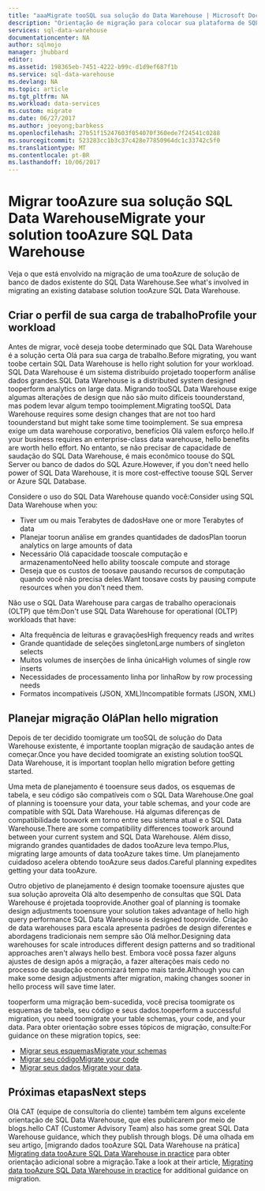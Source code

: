 ```yaml
---
title: "aaaMigrate tooSQL sua solução do Data Warehouse | Microsoft Docs"
description: "Orientação de migração para colocar sua plataforma de SQL Data Warehouse tooAzure solução."
services: sql-data-warehouse
documentationcenter: NA
author: sqlmojo
manager: jhubbard
editor: 
ms.assetid: 198365eb-7451-4222-b99c-d1d9ef687f1b
ms.service: sql-data-warehouse
ms.devlang: NA
ms.topic: article
ms.tgt_pltfrm: NA
ms.workload: data-services
ms.custom: migrate
ms.date: 06/27/2017
ms.author: joeyong;barbkess
ms.openlocfilehash: 27b51f15247603f054070f360ede7f24541c0288
ms.sourcegitcommit: 523283cc1b3c37c428e77850964dc1c33742c5f0
ms.translationtype: MT
ms.contentlocale: pt-BR
ms.lasthandoff: 10/06/2017
---
```

# <a name="migrate-your-solution-tooazure-sql-data-warehouse"></a><span data-ttu-id="3086b-103">Migrar tooAzure sua solução SQL Data Warehouse</span><span class="sxs-lookup"><span data-stu-id="3086b-103">Migrate your solution tooAzure SQL Data Warehouse</span></span>
<span data-ttu-id="3086b-104">Veja o que está envolvido na migração de uma tooAzure de solução de banco de dados existente do SQL Data Warehouse.</span><span class="sxs-lookup"><span data-stu-id="3086b-104">See what's involved in migrating an existing database solution tooAzure SQL Data Warehouse.</span></span> 

## <a name="profile-your-workload"></a><span data-ttu-id="3086b-105">Criar o perfil de sua carga de trabalho</span><span class="sxs-lookup"><span data-stu-id="3086b-105">Profile your workload</span></span>
<span data-ttu-id="3086b-106">Antes de migrar, você deseja toobe determinado que SQL Data Warehouse é a solução certa Olá para sua carga de trabalho.</span><span class="sxs-lookup"><span data-stu-id="3086b-106">Before migrating, you want toobe certain SQL Data Warehouse is hello right solution for your workload.</span></span> <span data-ttu-id="3086b-107">SQL Data Warehouse é um sistema distribuído projetado tooperform análise dados grandes.</span><span class="sxs-lookup"><span data-stu-id="3086b-107">SQL Data Warehouse is a distributed system designed tooperform analytics on large data.</span></span>  <span data-ttu-id="3086b-108">Migrando tooSQL Data Warehouse exige algumas alterações de design que não são muito difíceis toounderstand, mas podem levar algum tempo tooimplement.</span><span class="sxs-lookup"><span data-stu-id="3086b-108">Migrating tooSQL Data Warehouse requires some design changes that are not too hard toounderstand but might take some time tooimplement.</span></span> <span data-ttu-id="3086b-109">Se sua empresa exige um data warehouse corporativo, benefícios Olá valem esforço hello.</span><span class="sxs-lookup"><span data-stu-id="3086b-109">If your business requires an enterprise-class data warehouse, hello benefits are worth hello effort.</span></span> <span data-ttu-id="3086b-110">No entanto, se não precisar de capacidade de saudação do SQL Data Warehouse, é mais econômico toouse do SQL Server ou banco de dados do SQL Azure.</span><span class="sxs-lookup"><span data-stu-id="3086b-110">However, if you don't need hello power of SQL Data Warehouse, it is more cost-effective toouse SQL Server or Azure SQL Database.</span></span>

<span data-ttu-id="3086b-111">Considere o uso do SQL Data Warehouse quando você:</span><span class="sxs-lookup"><span data-stu-id="3086b-111">Consider using SQL Data Warehouse when you:</span></span>
- <span data-ttu-id="3086b-112">Tiver um ou mais Terabytes de dados</span><span class="sxs-lookup"><span data-stu-id="3086b-112">Have one or more Terabytes of data</span></span>
- <span data-ttu-id="3086b-113">Planejar toorun análise em grandes quantidades de dados</span><span class="sxs-lookup"><span data-stu-id="3086b-113">Plan toorun analytics on large amounts of data</span></span>
- <span data-ttu-id="3086b-114">Necessário Olá capacidade tooscale computação e armazenamento</span><span class="sxs-lookup"><span data-stu-id="3086b-114">Need hello ability tooscale compute and storage</span></span> 
- <span data-ttu-id="3086b-115">Deseja que os custos de toosave pausando recursos de computação quando você não precisa deles.</span><span class="sxs-lookup"><span data-stu-id="3086b-115">Want toosave costs by pausing compute resources when you don't need them.</span></span>

<span data-ttu-id="3086b-116">Não use o SQL Data Warehouse para cargas de trabalho operacionais (OLTP) que têm:</span><span class="sxs-lookup"><span data-stu-id="3086b-116">Don't use SQL Data Warehouse for operational (OLTP) workloads that have:</span></span>
- <span data-ttu-id="3086b-117">Alta frequência de leituras e gravações</span><span class="sxs-lookup"><span data-stu-id="3086b-117">High frequency reads and writes</span></span>
- <span data-ttu-id="3086b-118">Grande quantidade de seleções singleton</span><span class="sxs-lookup"><span data-stu-id="3086b-118">Large numbers of singleton selects</span></span>
- <span data-ttu-id="3086b-119">Muitos volumes de inserções de linha única</span><span class="sxs-lookup"><span data-stu-id="3086b-119">High volumes of single row inserts</span></span>
- <span data-ttu-id="3086b-120">Necessidades de processamento linha por linha</span><span class="sxs-lookup"><span data-stu-id="3086b-120">Row by row processing needs</span></span>
- <span data-ttu-id="3086b-121">Formatos incompatíveis (JSON, XML)</span><span class="sxs-lookup"><span data-stu-id="3086b-121">Incompatible formats (JSON, XML)</span></span>


## <a name="plan-hello-migration"></a><span data-ttu-id="3086b-122">Planejar migração Olá</span><span class="sxs-lookup"><span data-stu-id="3086b-122">Plan hello migration</span></span>

<span data-ttu-id="3086b-123">Depois de ter decidido toomigrate um tooSQL de solução do Data Warehouse existente, é importante tooplan migração de saudação antes de começar.</span><span class="sxs-lookup"><span data-stu-id="3086b-123">Once you have decided toomigrate an existing solution tooSQL Data Warehouse, it is important tooplan hello migration before getting started.</span></span> 

<span data-ttu-id="3086b-124">Uma meta de planejamento é tooensure seus dados, os esquemas de tabela, e seu código são compatíveis com o SQL Data Warehouse.</span><span class="sxs-lookup"><span data-stu-id="3086b-124">One goal of planning is tooensure your data, your table schemas, and your code are compatible with SQL Data Warehouse.</span></span> <span data-ttu-id="3086b-125">Há algumas diferenças de compatibilidade toowork em torno entre seu sistema atual e o SQL Data Warehouse.</span><span class="sxs-lookup"><span data-stu-id="3086b-125">There are some compatibility differences toowork around between your current system and SQL Data Warehouse.</span></span> <span data-ttu-id="3086b-126">Além disso, migrando grandes quantidades de dados tooAzure leva tempo.</span><span class="sxs-lookup"><span data-stu-id="3086b-126">Plus, migrating large amounts of data tooAzure takes time.</span></span> <span data-ttu-id="3086b-127">Um planejamento cuidadoso acelera obtendo tooAzure seus dados.</span><span class="sxs-lookup"><span data-stu-id="3086b-127">Careful planning expedites getting your data tooAzure.</span></span> 

<span data-ttu-id="3086b-128">Outro objetivo de planejamento é design toomake tooensure ajustes que sua solução aproveita Olá alto desempenho de consultas que SQL Data Warehouse é projetada tooprovide.</span><span class="sxs-lookup"><span data-stu-id="3086b-128">Another goal of planning is toomake design adjustments tooensure your solution takes advantage of hello high query performance SQL Data Warehouse is designed tooprovide.</span></span> <span data-ttu-id="3086b-129">Criação de data warehouses para escala apresenta padrões de design diferentes e abordagens tradicionais nem sempre são Olá melhor.</span><span class="sxs-lookup"><span data-stu-id="3086b-129">Designing data warehouses for scale introduces different design patterns and so traditional approaches aren't always hello best.</span></span> <span data-ttu-id="3086b-130">Embora você possa fazer alguns ajustes de design após a migração, a fazer alterações mais cedo no processo de saudação economizará tempo mais tarde.</span><span class="sxs-lookup"><span data-stu-id="3086b-130">Although you can make some design adjustments after migration, making changes sooner in hello process will save time later.</span></span>

<span data-ttu-id="3086b-131">tooperform uma migração bem-sucedida, você precisa toomigrate os esquemas de tabela, seu código e seus dados.</span><span class="sxs-lookup"><span data-stu-id="3086b-131">tooperform a successful migration, you need toomigrate your table schemas, your code, and your data.</span></span> <span data-ttu-id="3086b-132">Para obter orientação sobre esses tópicos de migração, consulte:</span><span class="sxs-lookup"><span data-stu-id="3086b-132">For guidance on these migration topics, see:</span></span>

-  [<span data-ttu-id="3086b-133">Migrar seus esquemas</span><span class="sxs-lookup"><span data-stu-id="3086b-133">Migrate your schemas</span></span>](sql-data-warehouse-migrate-schema.md)
-  [<span data-ttu-id="3086b-134">Migrar seu código</span><span class="sxs-lookup"><span data-stu-id="3086b-134">Migrate your code</span></span>](sql-data-warehouse-migrate-code.md)
-  <span data-ttu-id="3086b-135">[Migrar seus dados](sql-data-warehouse-migrate-data.md).</span><span class="sxs-lookup"><span data-stu-id="3086b-135">[Migrate your data](sql-data-warehouse-migrate-data.md).</span></span> 

<!--
## Perform hello migration


## Deploy hello solution


## Validate hello migration

-->

## <a name="next-steps"></a><span data-ttu-id="3086b-136">Próximas etapas</span><span class="sxs-lookup"><span data-stu-id="3086b-136">Next steps</span></span>
<span data-ttu-id="3086b-137">Olá CAT (equipe de consultoria do cliente) também tem alguns excelente orientação de SQL Data Warehouse, que eles publicarem por meio de blogs.</span><span class="sxs-lookup"><span data-stu-id="3086b-137">hello CAT (Customer Advisory Team) also has some great SQL Data Warehouse guidance, which they publish through blogs.</span></span>  <span data-ttu-id="3086b-138">Dê uma olhada em seu artigo, [migrando dados tooAzure SQL Data Warehouse na prática] [ Migrating data tooAzure SQL Data Warehouse in practice] para obter orientação adicional sobre a migração.</span><span class="sxs-lookup"><span data-stu-id="3086b-138">Take a look at their article, [Migrating data tooAzure SQL Data Warehouse in practice][Migrating data tooAzure SQL Data Warehouse in practice] for additional guidance on migration.</span></span>

<!--Image references-->

<!--Article references-->

<!--MSDN references-->

<!--Other Web references-->
[Migrating data tooAzure SQL Data Warehouse in practice]: https://blogs.msdn.microsoft.com/sqlcat/2016/08/18/migrating-data-to-azure-sql-data-warehouse-in-practice/
